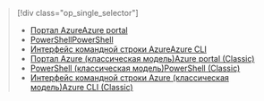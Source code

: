 > [!div class="op_single_selector"]
> * [<span data-ttu-id="5c95f-101">Портал Azure</span><span class="sxs-lookup"><span data-stu-id="5c95f-101">Azure portal</span></span>](../articles/virtual-network/virtual-networks-static-private-ip-arm-pportal.md)
> * [<span data-ttu-id="5c95f-102">PowerShell</span><span class="sxs-lookup"><span data-stu-id="5c95f-102">PowerShell</span></span>](../articles/virtual-network/virtual-networks-static-private-ip-arm-ps.md)
> * [<span data-ttu-id="5c95f-103">Интерфейс командной строки Azure</span><span class="sxs-lookup"><span data-stu-id="5c95f-103">Azure CLI</span></span>](../articles/virtual-network/virtual-networks-static-private-ip-arm-cli.md)
> * [<span data-ttu-id="5c95f-104">Портал Azure (классическая модель)</span><span class="sxs-lookup"><span data-stu-id="5c95f-104">Azure portal (Classic)</span></span>](../articles/virtual-network/virtual-networks-static-private-ip-classic-pportal.md)
> * [<span data-ttu-id="5c95f-105">PowerShell (классическая модель)</span><span class="sxs-lookup"><span data-stu-id="5c95f-105">PowerShell (Classic)</span></span>](../articles/virtual-network/virtual-networks-static-private-ip-classic-ps.md)
> * [<span data-ttu-id="5c95f-106">Интерфейс командной строки Azure (классическая модель)</span><span class="sxs-lookup"><span data-stu-id="5c95f-106">Azure CLI (Classic)</span></span>](../articles/virtual-network/virtual-networks-static-private-ip-classic-cli.md)
